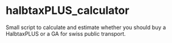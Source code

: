 # halbtaxPLUS_calculator
Small script to calculate and estimate whether you should buy a HalbtaxPLUS or a GA for swiss public transport.
